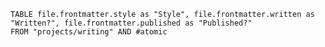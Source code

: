 ```dataview
TABLE file.frontmatter.style as "Style", file.frontmatter.written as "Written?", file.frontmatter.published as "Published?"
FROM "projects/writing" AND #atomic
```

















